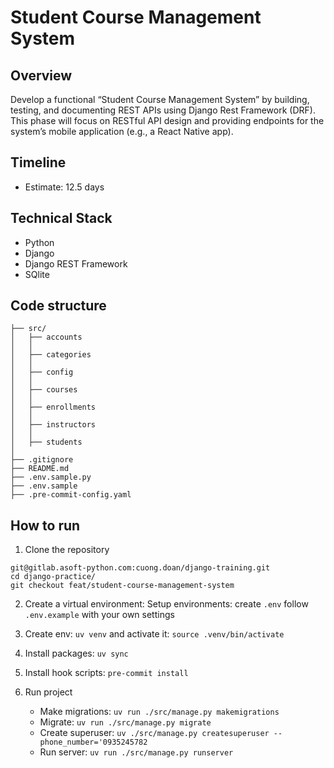 # Student Course Management System

## Overview
Develop a functional “Student Course Management System” by building, testing, and documenting REST APIs using Django Rest Framework (DRF). This phase will focus on RESTful API design and providing endpoints for the system’s mobile application (e.g., a React Native app).

## Timeline
- Estimate: 12.5 days

## Technical Stack
- Python
- Django
- Django REST Framework
- SQlite

## Code structure
    ├── src/
    │   ├── accounts
    │   │
    │   ├── categories
    │   │
    │   ├── config
    │   │
    │   ├── courses
    │   │
    │   ├── enrollments
    │   │
    │   ├── instructors
    │   │
    │   ├── students
    │
    ├── .gitignore
    ├── README.md
    ├── .env.sample.py
    ├── .env.sample
    ├── .pre-commit-config.yaml

## How to run
1. Clone the repository
```
git@gitlab.asoft-python.com:cuong.doan/django-training.git
cd django-practice/
git checkout feat/student-course-management-system
```

2. Create a virtual environment:
Setup environments: create `.env` follow `.env.example` with your own settings

2. Create env: `uv venv` and activate it: `source .venv/bin/activate`

3. Install packages: `uv sync`

4. Install hook scripts: `pre-commit install`

5. Run project
    - Make migrations: `uv run ./src/manage.py makemigrations`
    - Migrate: `uv run ./src/manage.py migrate`
    - Create superuser: `uv ./src/manage.py createsuperuser --phone_number='0935245782`
    - Run server: `uv run ./src/manage.py runserver`

